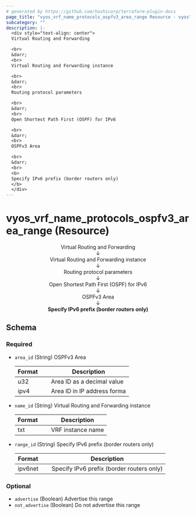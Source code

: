 ```yaml
---
# generated by https://github.com/hashicorp/terraform-plugin-docs
page_title: "vyos_vrf_name_protocols_ospfv3_area_range Resource - vyos"
subcategory: ""
description: |-
  <div style="text-align: center">
  Virtual Routing and Forwarding

  <br>
  &darr;
  <br>
  Virtual Routing and Forwarding instance

  <br>
  &darr;
  <br>
  Routing protocol parameters

  <br>
  &darr;
  <br>
  Open Shortest Path First (OSPF) for IPv6

  <br>
  &darr;
  <br>
  OSPFv3 Area

  <br>
  &darr;
  <br>
  <b>
  Specify IPv6 prefix (border routers only)
  </b>
  </div>
---
```


# vyos_vrf_name_protocols_ospfv3_area_range (Resource)

<div style="text-align: center">
Virtual Routing and Forwarding

<br>
&darr;
<br>
Virtual Routing and Forwarding instance

<br>
&darr;
<br>
Routing protocol parameters

<br>
&darr;
<br>
Open Shortest Path First (OSPF) for IPv6

<br>
&darr;
<br>
OSPFv3 Area

<br>
&darr;
<br>
<b>
Specify IPv6 prefix (border routers only)
</b>
</div>



<!-- schema generated by tfplugindocs -->
## Schema

### Required

- `area_id` (String) OSPFv3 Area

    |  Format &emsp; | Description  |
    |----------|---------------|
    |  u32  &emsp; |  Area ID as a decimal value  |
    |  ipv4  &emsp; |  Area ID in IP address forma  |
- `name_id` (String) Virtual Routing and Forwarding instance

    |  Format &emsp; | Description  |
    |----------|---------------|
    |  txt  &emsp; |  VRF instance name  |
- `range_id` (String) Specify IPv6 prefix (border routers only)

    |  Format &emsp; | Description  |
    |----------|---------------|
    |  ipv6net  &emsp; |  Specify IPv6 prefix (border routers only)  |

### Optional

- `advertise` (Boolean) Advertise this range
- `not_advertise` (Boolean) Do not advertise this range
